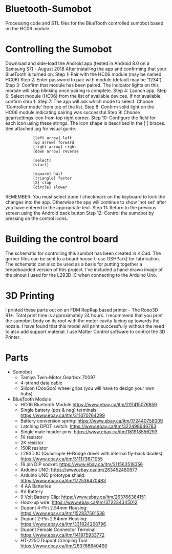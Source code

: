 # Bluetooth-Sumobot
Processing code and STL files for the BlueTooth controlled sumobot based on the HC06 module


# Controlling the Sumobot
Download and side-load the Android app (tested in Android 8.0 on a Samsung S7) - August 2018
After installing the app and confirming that your BlueTooth is turned on:
Step 1: Pair with the HC06 module (may be named HC06)
Step 2: Enter password to pair with module (default may be '1234')
Step 3: Confirm that module has been paired. The indicator lights on this module will stop blinking once pairing is complete.
Step 4: Launch app.
Step 6: Select module (HC06) from the list of available devices. If not available, confirm step 1.
Step 7: The app will ask which mode to select. Choose 'Controller mode' from top of the list.
Step 8: Confirm solid light on the HC06 module indicating pairing was successful
Step 9: Choose gear/settings icon from top right corner.
Step 10: Configure the field for each icon using these strings. The icon shape is described in the [ ] braces. See attached jpg for visual guide.
                
                [left arrow] left
                [up arrow] forward
                [right arrow] right
                [down arrow] reverse
                
                [select]
                [start]

                [square] half
                [triangle] faster
                [X] stop
                [circle] slower
REMEMBER: You must select done / checkmark on the keyboard to lock the changes into the app. Otherwise the app will continue to show 'not set' after you have entered in the appropriate text.
Step 11: Return to the previous screen using the Android back button
Step 12: Control the sumobot by pressing on the control icons.

# Building the control board
The schematic for controlling this sumbot has been created in KiCad. The gerber files can be sent to a board house (I use OSHPark) for fabrication. The schematic can also be used as a basis for putting together a breadboarded version of this project. I've included a hand-drawn image of the pinout I used for the L293D IC when connecting to the Arduino Uno.

# 3D Printing
I printed these parts out on an FDM RepRap based printer - The Robo3D R1+. Total print time is approximately 24 hours. I recommend that you print the sumobot body on its roof with the motor cavity facing up towards the nozzle. I have found that this model will print successfully without the need to also add support material. I use Matter Control software to control the 3D Printer.

# Parts
* Sumobot
  * Tamiya Twin-Motor Gearbox 70097
  * 4-strand data cable
  * Silicon (OooGoo) wheel grips (you will have to design your own hubs)
* BlueTooth Module
  * HC06 Bluetooth Module https://www.ebay.ca/itm/201415076859
  * Single battery (pos & neg) terminals: https://www.ebay.ca/itm/311070764299
  * Battery conversion spring: https://www.ebay.ca/itm/172440758009
  * Latching DPDT switch: https://www.ebay.ca/itm/322498646783
  * Single male header pins: https://www.ebay.ca/itm/181918556293
  * 1K resistor
  * 2K resistor
  * 150R resistor
  * L293D IC (Quadruple H-Bridge driver with internal fly-back diodes): https://www.ebay.ca/itm/311173671055
  * 16 pin DIP socket: https://www.ebay.ca/itm/311563518356
  * Arduino UNO: https://www.ebay.ca/itm/263452480977
  * Arduino UNO prototype shield: https://www.ebay.ca/itm/172536470483
  * 4 AA Batteries
  * 9V Battery
  * 9 Volt Battery Clip: https://www.ebay.ca/itm/263766384151
  * Hook-up wire: https://www.ebay.ca/itm/372234345012
  * Dupont 4-Pin 2.54mm Housing: https://www.ebay.ca/itm/152837501538
  * Dupont 2-Pin 2.54mm Housing: https://www.ebay.ca/itm/331824268796
  * Dupont Female Connector Terminal: https://www.ebay.ca/itm/141975933772
  * HT-225D Dupont Crimping Tool: https://www.ebay.ca/itm/263766640490
  
  
  
